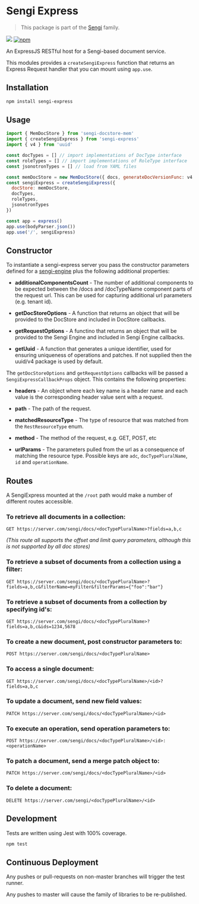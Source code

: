 # Sengi Express
 
> This package is part of the [Sengi](https://github.com/karlhulme/sengi) family.

![](https://github.com/karlhulme/sengi/workflows/CD/badge.svg)
[![npm](https://img.shields.io/npm/v/sengi-express.svg)](https://www.npmjs.com/package/sengi-express)

An ExpressJS RESTful host for a Sengi-based document service.

This modules provides a `createSengiExpress` function that returns an Express Request handler that you can mount using `app.use`.

## Installation

```bash
npm install sengi-express
```

## Usage

```javascript
import { MemDocStore } from 'sengi-docstore-mem'
import { createSengiExpress } from 'sengi-express'
import { v4 } from 'uuid'

const docTypes = [] // import implementations of DocType interface
const roleTypes = [] // import implementations of RoleType interface
const jsonotronTypes = [] // load from YAML files

const memDocStore = new MemDocStore({ docs, generateDocVersionFunc: v4 })
const sengiExpress = createSengiExpress({
  docStore: memDocStore,
  docTypes,
  roleTypes,
  jsonotronTypes
})

const app = express()
app.use(bodyParser.json())
app.use('/', sengiExpress)
```

## Constructor

To instantiate a sengi-express server you pass the constructor parameters defined for a [sengi-engine](https://github.com/karlhulme/sengi/blob/master/workspaces/sengi-engine/readme.md#constructor) plus the following additional properties:

* **additionalComponentsCount** - The number of additional components to be expected between the /docs and /docTypeName component parts of the request url.  This can be used for capturing additional url parameters (e.g. tenant id).

* **getDocStoreOptions** - A function that returns an object that will be provided to the DocStore and included in DocStore callbacks.

* **getRequestOptions** - A functino that returns an object that will be provided to the Sengi Engine and included in Sengi Engine callbacks.

* **getUuid** - A function that generates a unique identifier, used for ensuring uniqueness of operations and patches.  If not supplied then the uuid/v4 package is used by default.

The `getDocStoreOptions` and `getRequestOptions` callbacks will be passed a `SengiExpressCallbackProps` object.  This contains the following properties:

* **headers** - An object where each key name is a header name and each value is the corresponding header value sent with a request.

* **path** - The path of the request.

* **matchedResourceType** - The type of resource that was matched from the `RestResourceType` enum.

* **method** - The method of the request, e.g. GET, POST, etc

* **urlParams** - The parameters pulled from the url as a consequence of matching the resource type.  Possible keys are `adc`, `docTypePluralName`, `id` and `operationName`.


## Routes

A SengiExpress mounted at the `/root` path would make a number of different routes accessible.

### To retrieve all documents in a collection:

`GET https://server.com/sengi/docs/<docTypePluralName>?fields=a,b,c`

*(This route all supports the offset and limit query parameters, although this is not supported by all doc stores)*

### To retrieve a subset of documents from a collection using a filter:

`GET https://server.com/sengi/docs/<docTypePluralName>?fields=a,b,c&filterName=myFilter&filterParams={"foo":"bar"}`

### To retrieve a subset of documents from a collection by specifying id's:

`GET https://server.com/sengi/docs/<docTypePluralName>?fields=a,b,c&ids=1234,5678`

### To create a new document, post constructor parameters to:

`POST https://server.com/sengi/docs/<docTypePluralName>`

### To access a single document:

`GET https://server.com/sengi/docs/<docTypePluralName>/<id>?fields=a,b,c`

### To update a document, send new field values:

`PATCH https://server.com/sengi/docs/<docTypePluralName>/<id>`

### To execute an operation, send operation parameters to:

`POST https://server.com/sengi/docs/<docTypePluralName>/<id>:<operationName>`

### To patch a document, send a merge patch object to:

`PATCH https://server.com/sengi/docs/<docTypePluralName>/<id>`

### To delete a document:

`DELETE https://server.com/sengi/<docTypePluralName>/<id>`


## Development

Tests are written using Jest with 100% coverage.

```javascript
npm test
```


## Continuous Deployment

Any pushes or pull-requests on non-master branches will trigger the test runner.

Any pushes to master will cause the family of libraries to be re-published.
